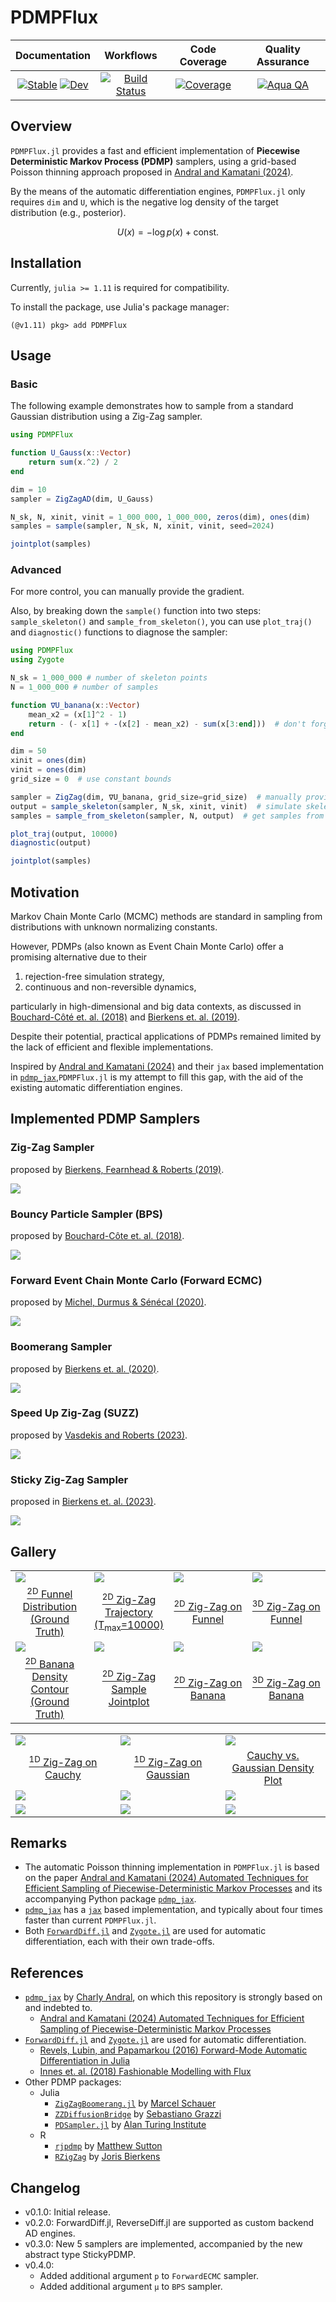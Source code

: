 # PDMPFlux

| Documentation | Workflows | Code Coverage | Quality Assurance |
|:-------------:|:---------:|:-------------:|:-----------------:|
| [![Stable](https://img.shields.io/badge/docs-stable-blue.svg)](https://162348.github.io/PDMPFlux.jl/stable/) [![Dev](https://img.shields.io/badge/docs-dev-blue.svg)](https://162348.github.io/PDMPFlux.jl/dev/) | [![Build Status](https://github.com/162348/PDMPFlux.jl/actions/workflows/CI.yml/badge.svg?branch=main)](https://github.com/162348/PDMPFlux.jl/actions/workflows/CI.yml?query=branch%3Amain) | [![Coverage](https://codecov.io/gh/162348/PDMPFlux.jl/branch/main/graph/badge.svg)](https://codecov.io/gh/162348/PDMPFlux.jl) | [![Aqua QA](https://raw.githubusercontent.com/JuliaTesting/Aqua.jl/master/badge.svg)](https://github.com/JuliaTesting/Aqua.jl) |

## Overview

`PDMPFlux.jl` provides a fast and efficient implementation of **Piecewise Deterministic Markov Process (PDMP)** samplers, using a grid-based Poisson thinning approach proposed in [Andral and Kamatani (2024)](https://arxiv.org/abs/2408.03682).

By the means of the automatic differentiation engines, `PDMPFlux.jl` only requires `dim` and `U`, which is the negative log density of the target distribution (e.g., posterior).

$$
U(x) = -\log p(x) + \text{const}.
$$

## Installation

Currently, `julia >= 1.11` is required for compatibility.

To install the package, use Julia's package manager:

```julia-repl
(@v1.11) pkg> add PDMPFlux
```

## Usage

### Basic

The following example demonstrates how to sample from a standard Gaussian distribution using a Zig-Zag sampler.

```julia
using PDMPFlux

function U_Gauss(x::Vector)
    return sum(x.^2) / 2
end

dim = 10
sampler = ZigZagAD(dim, U_Gauss)

N_sk, N, xinit, vinit = 1_000_000, 1_000_000, zeros(dim), ones(dim)
samples = sample(sampler, N_sk, N, xinit, vinit, seed=2024)

jointplot(samples)
```

### Advanced

For more control, you can manually provide the gradient.

Also, by breaking down the `sample()` function into two steps: `sample_skeleton()` and `sample_from_skeleton()`, you can use `plot_traj()` and `diagnostic()` functions to diagnose the sampler:

```julia
using PDMPFlux
using Zygote

N_sk = 1_000_000 # number of skeleton points
N = 1_000_000 # number of samples

function ∇U_banana(x::Vector)
    mean_x2 = (x[1]^2 - 1)
    return - (- x[1] + -(x[2] - mean_x2) - sum(x[3:end]))  # don't forget the minus sign!
end

dim = 50
xinit = ones(dim)
vinit = ones(dim)
grid_size = 0  # use constant bounds

sampler = ZigZag(dim, ∇U_banana, grid_size=grid_size)  # manually providing the gradient
output = sample_skeleton(sampler, N_sk, xinit, vinit)  # simulate skeleton points
samples = sample_from_skeleton(sampler, N, output)  # get samples from the skeleton points

plot_traj(output, 10000)
diagnostic(output)

jointplot(samples)
```

## Motivation

Markov Chain Monte Carlo (MCMC) methods are standard in sampling from distributions with unknown normalizing constants.

However, PDMPs (also known as Event Chain Monte Carlo) offer a promising alternative due to their 

1. rejection-free simulation strategy,
2. continuous and non-reversible dynamics,

particularly in high-dimensional and big data contexts, as discussed in [Bouchard-Côté et. al. (2018)](https://arxiv.org/abs/1510.02451) and [Bierkens et. al. (2019)](https://arxiv.org/abs/1607.03188).

Despite their potential, practical applications of PDMPs remained limited by the lack of efficient and flexible implementations.

Inspired by [Andral and Kamatani (2024)](https://arxiv.org/abs/2408.03682) and their `jax` based implementation in [`pdmp_jax`](https://github.com/charlyandral/pdmp_jax),`PDMPFlux.jl` is my attempt to fill this gap, with the aid of the existing automatic differentiation engines.

## Implemented PDMP Samplers

### Zig-Zag Sampler

proposed by [Bierkens, Fearnhead & Roberts (2019)](https://projecteuclid.org/journals/annals-of-statistics/volume-47/issue-3/The-Zig-Zag-process-and-super-efficient-sampling-for-Bayesian/10.1214/18-AOS1715.full).

![](assets/SlantedGauss/ZigZag_SlantedGauss2D.gif)

### Bouncy Particle Sampler (BPS)

proposed by [Bouchard-Côte et. al. (2018)](https://www.tandfonline.com/doi/full/10.1080/01621459.2017.1294075).

![](assets/SlantedGauss/BPS_SlantedGauss2D.gif)

### Forward Event Chain Monte Carlo (Forward ECMC)

proposed by [Michel, Durmus & Sénécal (2020)](https://www.tandfonline.com/doi/full/10.1080/10618600.2020.1750417).

![](assets/SlantedGauss/ForwardECMC_SlantedGauss2D.gif)

### Boomerang Sampler

proposed by [Bierkens et. al. (2020)](https://proceedings.mlr.press/v119/bierkens20a.html).

![](assets/SlantedGauss/Boomerang_SlantedGauss2D.gif)

### Speed Up Zig-Zag (SUZZ)

proposed by [Vasdekis and Roberts (2023)](https://projecteuclid.org/journals/annals-of-applied-probability/volume-33/issue-6A/Speed-up-Zig-Zag/10.1214/23-AAP1930.full).

![](assets/SlantedGauss/SUZZ_SlantedGauss2D.gif)

### Sticky Zig-Zag Sampler

proposed in [Bierkens et. al. (2023)](https://link.springer.com/article/10.1007/s11222-022-10180-5).

![](assets/SlantedGauss/StickyZigZag_SlantedGauss2D.gif)

## Gallery

<table>
    <tbody>
        <tr>
            <td style="width: 25%;"><img src="examples/Funnel/Funnel_GroundTruthSamples.svg"></td>
            <td style="width: 25%;"><img src="examples/Funnel/ZigZag_Funnel2D_trajectory.svg"></td>
            <td style="width: 25%;"><img src="examples/Funnel/ZigZag_Funnel2D.gif"></td>
            <td style="width: 25%;"><img src="examples/Funnel/ZigZag_Funnel3D.gif"></td>
        </tr>
        <tr>
            <td align="center"><a href="examples/ZigZag_Funnel3D.jl"><sup>2D</sup> Funnel Distribution (Ground Truth)</a></td>
            <td align="center"><a href="examples/ZigZag_Funnel3D.jl"><sup>2D</sup> Zig-Zag Trajectory (T<sub>max</sub>=10000)</a></td>
            <td align="center"><a href="examples/ZigZag_Funnel2D.jl"><sup>2D</sup> Zig-Zag on Funnel</a></td>
            <td align="center"><a href="examples/ZigZag_Funnel3D.jl"><sup>3D</sup> Zig-Zag on Funnel</a></td>
        </tr>
        <tr>
            <td style="width: 25%;"><img src="assets/banana_density.svg"></td>
            <td style="width: 25%;"><img src="assets/banana_jointplot.svg"></td>
            <td style="width: 25%;"><img src="examples/Banana/ZigZag_Banana2D.gif"></td>
            <td style="width: 25%;"><img src="examples/Banana/ZigZag_Banana3D.gif"></td>
        </tr>
        <tr>
            <td align="center"><a href="test/runtests.jl"><sup>2D</sup> Banana Density Contour (Ground Truth)</a></td>
            <td align="center"><a href="test/runtests.jl"><sup>2D</sup> Zig-Zag Sample Jointplot</a></td>
            <td align="center"><a href="examples/Banana/ZigZag_Banana2D.jl"><sup>2D</sup> Zig-Zag on Banana</a></td>
            <td align="center"><a href="examples/Banana/ZigZag_Banana3D.jl"><sup>3D</sup> Zig-Zag on Banana</a></td>
        </tr>
    </tbody>
</table>

<table>
    <tbody>
        <tr>
            <td style="width: 33%;"><img src="assets/Cauchy1D.gif"></td>
            <td style="width: 33%;"><img src="assets/Gauss1D.gif"></td>
            <td style="width: 33%;"><img src="assets/densities.svg"></td>
        </tr>
        <tr>
            <td align="center"><a href="test/1d_test.jl"><sup>1D</sup> Zig-Zag on Cauchy</a></td>
            <td align="center"><a href="test/1d_test.jl"><sup>1D</sup> Zig-Zag on Gaussian</a></td>
            <td align="center"><a href="test/1d_test.jl">Cauchy vs. Gaussian Density Plot</a></td>
        </tr>
        <tr>
            <td style="width: 33%;"><img src="assets/SlantedGauss/ZigZag_SlantedGauss2D.gif"></td>
            <td style="width: 33%;"><img src="assets/SlantedGauss/BPS_SlantedGauss2D.gif"></td>
            <td style="width: 33%;"><img src="assets/SlantedGauss/ForwardECMC_SlantedGauss2D.gif"></td>
        </tr>
        <tr>
            <td style="width: 33%;"><img src="assets/SlantedGauss/Boomerang_SlantedGauss2D.gif"></td>
            <td style="width: 33%;"><img src="assets/SlantedGauss/SUZZ_SlantedGauss2D.gif"></td>
            <td style="width: 33%;"><img src="assets/SlantedGauss/StickyZigZag_SlantedGauss2D.gif"></td>
        </tr>
    </tbody>
</table>

## Remarks

- The automatic Poisson thinning implementation in `PDMPFlux.jl` is based on the paper [Andral and Kamatani (2024) Automated Techniques for Efficient Sampling of Piecewise-Deterministic Markov Processes](https://arxiv.org/abs/2408.03682) and its accompanying Python package [`pdmp_jax`](https://github.com/charlyandral/pdmp_jax).
- [`pdmp_jax`](https://github.com/charlyandral/pdmp_jax) has a [`jax`](https://github.com/jax-ml/jax) based implementation, and typically about four times faster than current `PDMPFlux.jl`.
- Both [`ForwardDiff.jl`](https://github.com/JuliaDiff/ForwardDiff.jl) and [`Zygote.jl`](https://github.com/FluxML/Zygote.jl) are used for automatic differentiation, each with their own trade-offs.

## References

* [`pdmp_jax`](https://github.com/charlyandral/pdmp_jax) by [Charly Andral](https://github.com/charlyandral), on which this repository is strongly based on and indebted to.
  * [Andral and Kamatani (2024) Automated Techniques for Efficient Sampling of Piecewise-Deterministic Markov Processes](https://arxiv.org/abs/2408.03682)
* [`ForwardDiff.jl`](https://github.com/JuliaDiff/ForwardDiff.jl) and [`Zygote.jl`](https://github.com/FluxML/Zygote.jl) are used for automatic differentiation.
  * [Revels, Lubin, and Papamarkou (2016) Forward-Mode Automatic Differentiation in Julia](https://arxiv.org/abs/1607.07892)
  * [Innes et. al. (2018) Fashionable Modelling with Flux](https://arxiv.org/abs/1811.01457)
* Other PDMP packages:
  * Julia
    * [`ZigZagBoomerang.jl`](https://github.com/mschauer/ZigZagBoomerang.jl) by [Marcel Schauer](https://github.com/mschauer)
    * [`ZZDiffusionBridge`](https://github.com/SebaGraz/ZZDiffusionBridge) by [Sebastiano Grazzi](https://github.com/SebaGraz)
    * [`PDSampler.jl`](https://github.com/alan-turing-institute/PDSampler.jl) by [Alan Turing Institute](https://github.com/alan-turing-institute)
  * R
    * [`rjpdmp`](https://github.com/matt-sutton/rjpdmp) by [Matthew Sutton](https://github.com/matt-sutton)
    * [`RZigZag`](https://github.com/jbierkens/RZigZag) by [Joris Bierkens](https://github.com/jbierkens)


## Changelog

- v0.1.0: Initial release.
- v0.2.0: ForwardDiff.jl, ReverseDiff.jl are supported as custom backend AD engines.
- v0.3.0: New 5 samplers are implemented, accompanied by the new abstract type StickyPDMP.
- v0.4.0: 
  - Added additional argument `p` to `ForwardECMC` sampler.
  - Added additional argument `μ` to `BPS` sampler.
